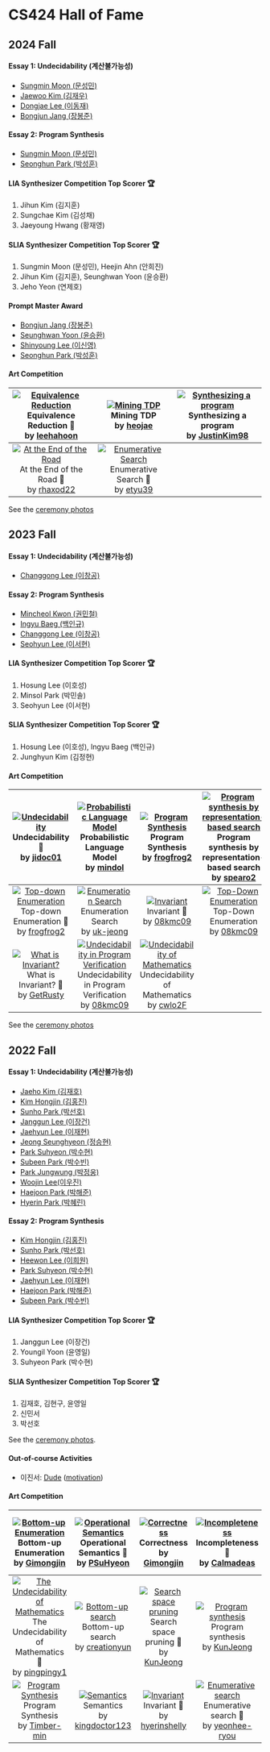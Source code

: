 # CS424 Hall of Fame

## 2024 Fall
#### Essay 1: Undecidability (계산불가능성)
- [Sungmin Moon (문성민)](essay/2024-Sungmin.pdf)
- [Jaewoo Kim (김재우)](essay/2024-jaewoo.pdf)
- [Dongjae Lee (이동재)](essay/2024-dongjae.pdf)
- [Bongjun Jang (장봉준)](essay/2024-bongjun.pdf)

#### Essay 2: Program Synthesis
- [Sungmin Moon (문성민)](essay/2024-synthesis-Sungmin.pdf)
- [Seonghun Park (박성훈)](essay/2024-seonghun.pdf)

#### LIA Synthesizer Competition Top Scorer :trophy:
1. Jihun Kim (김지훈)
2. Sungchae Kim (김성채)
3. Jaeyoung Hwang (황재영)

#### SLIA Synthesizer Competition Top Scorer :trophy:
1. Sungmin Moon (문성민), Heejin Ahn (안희진)
2. Jihun Kim (김지훈), Seunghwan Yoon (윤승환)
3. Jeho Yeon (연제호)

#### Prompt Master Award
- [Bongjun Jang (장봉준)](https://github.com/prosyslab-classroom/cs424-program-reasoning/discussions/449#discussioncomment-11370991)
- [Seunghwan Yoon (윤승환)](https://github.com/prosyslab-classroom/cs424-program-reasoning/discussions/449#discussioncomment-11371327)
- [Shinyoung Lee (이신영)](https://github.com/prosyslab-classroom/cs424-program-reasoning/discussions/449#discussioncomment-11371498)
- [Seonghun Park (박성훈)](https://github.com/prosyslab-classroom/cs424-program-reasoning/discussions/449#discussioncomment-11372415)

#### Art Competition
|[![Equivalence Reduction](https://github.com/user-attachments/assets/190fc87f-7224-4c75-9042-58113224db6e)](https://github.com/prosyslab-classroom/cs424-program-reasoning/discussions/461)Equivalence Reduction :1st_place_medal:<br>by [leehahoon](https://api.github.com/users/leehahoon)|[![Mining TDP](https://github.com/user-attachments/assets/277b3d30-60cb-4c41-933f-a7f3c52075f4)](https://github.com/prosyslab-classroom/cs424-program-reasoning/discussions/458)Mining TDP <br>by [heojae](https://api.github.com/users/heojae)|[![Synthesizing a program](https://github.com/user-attachments/assets/7322863a-0168-400c-affe-209a1a974b14)](https://github.com/prosyslab-classroom/cs424-program-reasoning/discussions/456)Synthesizing a program <br>by [JustinKim98](https://api.github.com/users/JustinKim98)|
|:-:|:-:|:-:|
|[![At the End of the Road](https://github.com/user-attachments/assets/39d40f4c-58a6-4a8c-bac8-47de90836ae7)](https://github.com/prosyslab-classroom/cs424-program-reasoning/discussions/462)At the End of the Road :2nd_place_medal:<br>by [rhaxod22](https://api.github.com/users/rhaxod22) |[![Enumerative Search](https://github.com/user-attachments/assets/fb34481d-454a-4c86-952e-dc682ef29cdd)](https://github.com/prosyslab-classroom/cs424-program-reasoning/discussions/455)Enumerative Search :3rd_place_medal:<br>by [etyu39](https://api.github.com/users/etyu39)||

See the [ceremony photos](https://photos.app.goo.gl/AaCxaNgaTggRx8b36)

## 2023 Fall
#### Essay 1: Undecidability (계산불가능성)
- [Changgong Lee (이창공)](essay/2023-changgong.pdf)

#### Essay 2: Program Synthesis
- [Mincheol Kwon (권민철)](essay/2023-mincheol.pdf)
- [Ingyu Baeg (백인규)](essay/2023-ingyu.pdf)
- [Changgong Lee (이창공)](essay/2023-synthesis-changgong.pdf)
- [Seohyun Lee (이서현)](essay/2023-seohyun.pdf)

#### LIA Synthesizer Competition Top Scorer :trophy:
1. Hosung Lee (이호성)
2. Minsol Park (박민솔)
3. Seohyun Lee (이서현)

#### SLIA Synthesizer Competition Top Scorer :trophy:
1. Hosung Lee (이호성), Ingyu Baeg (백인규)
3. Junghyun Kim (김정현)

#### Art Competition
|[![Undecidability](https://github.com/prosyslab-classroom/cs492-program-reasoning/assets/12146267/d1cefaaf-243f-42a6-815e-0111d00c654f)](https://github.com/prosyslab-classroom/cs492-program-reasoning/issues/202)Undecidability :1st_place_medal:<br>by [jidoc01](https://api.github.com/users/jidoc01)|[![Probabilistic Language Model](https://github.com/prosyslab-classroom/cs492-program-reasoning/assets/14192966/ed26bc91-3f22-4277-a8bd-e8ff7d1af8e0)](https://github.com/prosyslab-classroom/cs492-program-reasoning/issues/201)Probabilistic Language Model <br>by [mindol](https://api.github.com/users/mindol)|[![Program Synthesis](https://github.com/prosyslab-classroom/cs492-program-reasoning/assets/126472555/8050207b-4a91-4ef0-bb96-45c96f7afa47)](https://github.com/prosyslab-classroom/cs492-program-reasoning/issues/200)Program Synthesis <br>by [frogfrog2](https://api.github.com/users/frogfrog2)|[![Program synthesis by representation-based search](https://github.com/prosyslab-classroom/cs492-program-reasoning/assets/83571012/6f8131b3-39e7-41af-ad9c-8f0404407993)](https://github.com/prosyslab-classroom/cs492-program-reasoning/issues/199)Program synthesis by representation-based search <br>by [spearo2](https://api.github.com/users/spearo2)|
|:-:|:-:|:-:|:-:|
|[![Top-down Enumeration](https://github.com/prosyslab-classroom/cs492-program-reasoning/assets/126472555/c80a864d-9441-4f3e-9aa6-472b3b35e8f7)](https://github.com/prosyslab-classroom/cs492-program-reasoning/issues/198)Top-down Enumeration :2nd_place_medal:<br>by [frogfrog2](https://api.github.com/users/frogfrog2)|[![Enumeration Search](https://github.com/prosyslab-classroom/cs492-program-reasoning/assets/45909076/14237f0b-0052-4e28-8ea4-e7c740b095cf)](https://github.com/prosyslab-classroom/cs492-program-reasoning/issues/189)Enumeration Search <br>by [uk-jeong](https://api.github.com/users/uk-jeong)|[![Invariant](https://github.com/prosyslab-classroom/cs492-program-reasoning/assets/74726456/13707c6d-d518-4f5d-b510-817e841dc79e)](https://github.com/prosyslab-classroom/cs492-program-reasoning/issues/187)Invariant :2nd_place_medal:<br>by [08kmc09](https://api.github.com/users/08kmc09)|[![Top-Down Enumeration](https://github.com/prosyslab-classroom/cs492-program-reasoning/assets/74726456/b7bc6ca0-dc0a-46cf-9a97-4bb39278b498)](https://github.com/prosyslab-classroom/cs492-program-reasoning/issues/181)Top-Down Enumeration <br>by [08kmc09](https://api.github.com/users/08kmc09)|
|[![What is Invariant?](https://github.com/prosyslab-classroom/cs492-program-reasoning/assets/42976401/02248ab2-8e1b-4940-bf42-1bee463ed639)](https://github.com/prosyslab-classroom/cs492-program-reasoning/issues/178)What is Invariant? :3rd_place_medal:<br>by [GetRusty](https://api.github.com/users/GetRusty)|[![Undecidability in Program Verification](https://github.com/prosyslab-classroom/cs492-program-reasoning/assets/74726456/14c1a44c-425d-48fe-bfc1-96486eea23d2)](https://github.com/prosyslab-classroom/cs492-program-reasoning/issues/170)Undecidability in Program Verification <br>by [08kmc09](https://api.github.com/users/08kmc09)|[![Undecidability of Mathematics](https://github.com/prosyslab-classroom/cs492-program-reasoning/assets/48020071/71c88ad1-dc82-45b5-abac-29e8b93a85af)](https://github.com/prosyslab-classroom/cs492-program-reasoning/issues/164)Undecidability of Mathematics <br>by [cwlo2F](https://api.github.com/users/cwlo2F)|

See the [ceremony photos](https://photos.app.goo.gl/7oCdf7qtW3w2YYyT7)

## 2022 Fall
#### Essay 1: Undecidability (계산불가능성)
- [Jaeho Kim (김재호)](essay/2022-jaeho.pdf)
- [Kim Hongjin (김홍진)](essay/2022-hongjin.pdf)
- [Sunho Park (박선호)](essay/2022-sunho.pdf)
- [Janggun Lee (이장건)](essay/2022-janggun.pdf)
- [Jaehyun Lee (이재현)](essay/2022-jaehyun.pdf)
- [Jeong Seunghyeon (정승현)](essay/2022-seunghyeon.pdf)
- [Park Suhyeon (박수현)](essay/2022-suhyeon.pdf)
- [Subeen Park (박수빈)](essay/2022-subeen.pdf)
- [Park Jungwung (박정웅)](essay/2022-jungwung.pdf)
- [Woojin Lee(이우진)](essay/2022-woojin.pdf)
- [Haejoon Park (박해준)](essay/2022-haejoon.pdf)
- [Hyerin Park (박혜린)](essay/2022-hyerin.pdf)

#### Essay 2: Program Synthesis
- [Kim Hongjin (김홍진)](essay/2022-synthesis-hongjin.pdf)
- [Sunho Park (박선호)](essay/2022-synthesis-sunho.pdf)
- [Heewon Lee (이희원)](essay/2022-synthesis-heewon.pdf)
- [Park Suhyeon (박수현)](essay/2022-synthesis-suhyeon.pdf)
- [Jaehyun Lee (이재현)](essay/2022-synthesis-jaehyun.pdf)
- [Haejoon Park (박해준)](essay/2022-synthesis-haejoon.pdf)
- [Subeen Park (박수빈)](essay/2022-synthesis-subeen.pdf)

#### LIA Synthesizer Competition Top Scorer :trophy:
1. Janggun Lee (이장건)
2. Youngil Yoon (윤영일)
3. Suhyeon Park (박수현)

#### SLIA Synthesizer Competition Top Scorer :trophy:
1. 김재호, 김현구, 윤영일
2. 신민서
3. 박선호

See the [ceremony photos](https://photos.google.com/share/AF1QipOhJngjU1Vz4jQmemrNHfL1fm5YeH9R6rZBYVh08YrlxgU7pON9X4OsBauZdacBwQ?key=bUtlYVpPUVJxWER6aUVMRmJ5aUV0RDV3ZkxBNkx3).

#### Out-of-course Activities
- 이진서: [Dude](https://github.com/marketplace/actions/duplication-detector) ([motivation](https://github.com/prosyslab-classroom/cs492-program-reasoning/issues/52))

#### Art Competition
|[![Bottom-up Enumeration](https://user-images.githubusercontent.com/79095967/204824717-39074983-75e5-4337-8b37-665d6366d89b.png)](https://github.com/prosyslab-classroom/cs492-program-reasoning/issues/127)Bottom-up Enumeration <br>by [Gimongjin](https://api.github.com/users/Gimongjin)|[![Operational Semantics](https://user-images.githubusercontent.com/99390261/204812908-9d2ac2a2-3dab-4fb2-b763-c0d815d84dc0.png)](https://github.com/prosyslab-classroom/cs492-program-reasoning/issues/126)Operational Semantics :2nd_place_medal:<br>by [PSuHyeon](https://api.github.com/users/PSuHyeon)|[![Correctness](https://user-images.githubusercontent.com/79095967/204810371-9cc90487-e335-470e-add9-bde83b99097e.png)](https://github.com/prosyslab-classroom/cs492-program-reasoning/issues/125)Correctness <br>by [Gimongjin](https://api.github.com/users/Gimongjin)|[![Incompleteness](https://user-images.githubusercontent.com/90555950/204805403-ba9cb6f5-201b-42e4-ad51-57b5c0c9c966.png)](https://github.com/prosyslab-classroom/cs492-program-reasoning/issues/124)Incompleteness :3rd_place_medal:<br>by [Calmadeas](https://api.github.com/users/Calmadeas)|[![First-order logic](https://user-images.githubusercontent.com/79095967/204799337-73f48e4a-eee3-4df4-ba39-5acfa1439e76.png)](https://github.com/prosyslab-classroom/cs492-program-reasoning/issues/123)First-order logic <br>by [Gimongjin](https://api.github.com/users/Gimongjin)|
|:-:|:-:|:-:|:-:|:-:|
|[![The Undecidability of Mathematics](https://user-images.githubusercontent.com/94441510/204786670-ce9880b6-f1ad-4196-afef-3a9ce3b0fd88.png)](https://github.com/prosyslab-classroom/cs492-program-reasoning/issues/122)The Undecidability of Mathematics :3rd_place_medal:<br>by [pingpingy1](https://api.github.com/users/pingpingy1)|[![Bottom-up search](https://user-images.githubusercontent.com/36063812/204779126-551c8239-4bf3-4103-9a16-11a4fba41b55.png)](https://github.com/prosyslab-classroom/cs492-program-reasoning/issues/121)Bottom-up search <br>by [creationyun](https://api.github.com/users/creationyun)|[![Search space pruning](https://user-images.githubusercontent.com/10477004/204730936-a30b94e2-cf08-42fa-8acf-0acbcd4c0853.png)](https://github.com/prosyslab-classroom/cs492-program-reasoning/issues/120)Search space pruning :2nd_place_medal:<br>by [KunJeong](https://api.github.com/users/KunJeong)|[![Program synthesis](https://user-images.githubusercontent.com/10477004/204730650-b1406ecb-f86f-46d9-a6b9-9dc77a0592bc.png)](https://github.com/prosyslab-classroom/cs492-program-reasoning/issues/119)Program synthesis <br>by [KunJeong](https://api.github.com/users/KunJeong)|[![Program Synthesis](https://user-images.githubusercontent.com/79245586/204697826-eb7d5415-163b-48f6-bf02-6f6d799f4ecc.png)](https://github.com/prosyslab-classroom/cs492-program-reasoning/issues/118)Program Synthesis :3rd_place_medal:<br>by [702fbtngus](https://api.github.com/users/702fbtngus)|
|[![Program Synthesis](https://user-images.githubusercontent.com/44857899/204651471-0a321380-9727-434d-8f40-da60b56f1d91.png)](https://github.com/prosyslab-classroom/cs492-program-reasoning/issues/117)Program Synthesis <br>by [Timber-min](https://api.github.com/users/Timber-min)|[![Semantics](https://user-images.githubusercontent.com/79883007/204510901-6cc28341-9d19-49de-bc12-50f0e3b623bc.png)](https://github.com/prosyslab-classroom/cs492-program-reasoning/issues/116)Semantics <br>by [kingdoctor123](https://api.github.com/users/kingdoctor123)|[![Invariant](https://user-images.githubusercontent.com/47997946/204484468-d08aec11-9aec-43ec-a338-bfb79236e559.png)](https://github.com/prosyslab-classroom/cs492-program-reasoning/issues/115)Invariant :1st_place_medal:<br>by [hyerinshelly](https://api.github.com/users/hyerinshelly)|[![Enumerative search](https://user-images.githubusercontent.com/17640199/203903521-1d98d62d-6164-4b88-9864-2ed2c6ce0853.png)](https://github.com/prosyslab-classroom/cs492-program-reasoning/issues/111)Enumerative search :3rd_place_medal:<br>by [yeonhee-ryou](https://api.github.com/users/yeonhee-ryou)|[![program synthesizer](https://user-images.githubusercontent.com/1281633/198814264-d9f507c8-2420-41a9-a1a5-0b145f78909c.png)](https://github.com/prosyslab-classroom/cs492-program-reasoning/issues/79)program synthesizer <br>by [KihongHeo](https://api.github.com/users/KihongHeo)|
